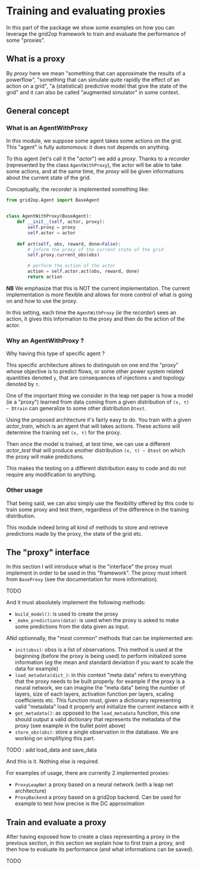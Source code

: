 # Training and evaluating proxies

In this part of the package we show some examples on how you can leverage the grid2op framework to train
and evaluate the performance of some "proxies".

## What is a proxy
By *proxy* here we mean "something that can approximate the results of a powerflow", "something that can simulate
quite rapidly the effect of an action on a grid", "a (statistical) predictive model that give the state of the grid" and
it can also be called "augmented simulator" in some context.

## General concept

### What is an AgentWithProxy  
In this module, we suppose some agent takes some actions on the grid. This "agent" is fully autonomous: it does not
depends on anything.

To this agent (let's call it the "*actor*") we add a *proxy*. Thanks to a *recorder* (represented by the class
`AgentWithProxy`), the actor will be able to take some actions, and at the same time, the *proxy* will be given
informations about the current state of the grid.

Conceptually, the *recorder* is implemented something like:

```python
from grid2op.Agent import BaseAgent


class AgentWithProxy(BaseAgent):
    def __init__(self, actor, proxy):
        self.proxy = proxy
        self.actor = actor
    
    def act(self, obs, reward, done=False):
        # inform the proxy of the current state of the grid
        self.proxy.current_obs(obs)

        # perform the action of the actor
        action = self.actor.act(obs, reward, done)
        return action            
```
**NB** We emphasize that this is NOT the current implementation. The current implementation is more flexible and allows
for more control of what is going on and how to use the proxy.

In this setting, each time the `AgentWithProxy` (*ie* the *recorder*) sees an action, it gives this information to the
proxy and then do the action of the actor.

### Why an AgentWithProxy ?
Why having this type of specific agent ?

This specific architecture allows to distinguish on one end the "proxy" whose objective is to predict flows, or some
other power system related quantities denoted `y`, that are consequences of injections `x` and topology denoted by `τ`.

One of the important thing we consider in the leap net paper is how a model (*ie* a "proxy") learned from data coming 
from a given distribution of `(x, τ) ~ Dtrain` can generalize to some other distribution `Dtest`.

Using the proposed architecture it's fairly easy to do. You train with a given *actor_train*, which is an agent that will
takes actions. These actions will determine the training set `(x, τ)` for the proxy.

Then once the model is trained, at test time, we can use a different *actor_test* that will produce another distribution
`(x, τ) ~ Dtest` on which the proxy will make predictions.

This makes the testing on a different distribution easy to code and do not require any modification to anything.

### Other usage
That being said, we can also simply use the flexibility offered by this code to train some proxy and test them, 
regardless of the difference in the training distribution.

This module indeed bring all kind of methods to store and retrieve predictions made by the proxy, the state of the
grid etc.


## The "proxy" interface

In this section I will introduce what is the "interface" the proxy must implement in order to be used in this
"framework". The proxy must inherit from `BaseProxy` (see the documentation for more information).

TODO 

And it must absolutely implement the following methods:

- `build_model()`: is used to create the proxy
- `_make_predictions(data)`: is used when the proxy is asked to make some predictions from the data given as input.

ANd optionnally, the "most common" methods that can be implemented are:

- `init(obss)`: obss is a list of observations. This method is used at the beginning (before the proxy is being used)
  to perform initialized some information (*eg* the mean and standard deviation if you want to scale the data for 
  example)
- `load_metadata(dict_)`: in this context "meta data" refers to everything that the proxy needs to be built properly.
  for example if the proxy is a neural network, we can imagine the "meta data" being the number of layers, size of
  each layers, activation function per layers, scaling coefficients etc. 
  This function must, given a dictionary representing valid "metadata" load it properly and initialize the current
  instance with it
- `get_metadata()`: as opposed to the `load_metadata` function, this one should output a valid dictionary that 
  represents the metadata of the proxy (see example in the bullet point above)
- `store_obs(obs)`: store a single observation in the database. We are working on simplifiying this part.

TODO : add load_data and save_data

And this is it. Nothing else is required.

For examples of usage, there are currently 2 implemented proxies:
- `ProxyLeapNet` a proxy based on a neural network (with a leap net architecture)
- `ProxyBackend` a proxy based on a grid2op backend. Can be used for example to test how precise is the DC 
  approximation

## Train and evaluate a proxy
After having exposed how to create a class representing a proxy in the previous section, in this section we explain
how to first train a proxy, and then how to evaluate its performance (and what informations can be saved).

TODO 


